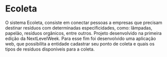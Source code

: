 # Ecoleta
O sistema Ecoleta, consiste em conectar pessoas a empresas que precisam destinar resíduos com determinadas especificidades, como: lâmpadas, papelão, resíduos orgânicos, entre outros.
Projeto desenvolvido na primeira edição da NextLevelWeek.
Para esse fim foi desenvolvido uma aplicação web, que possibilita a entidade cadastrar seu ponto de coleta e quais os tipos de resíduos disponíveis para a coleta.
